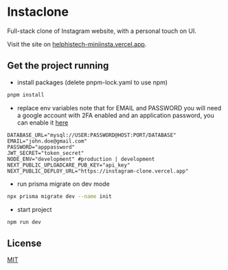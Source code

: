 # Instaclone

Full-stack clone of Instagram website, with a personal touch on UI.

Visit the site on [helphistech-miniinsta.vercel.app](https://helphistech-miniinsta.vercel.app).

## Get the project running

- install packages (delete pnpm-lock.yaml to use npm)

```bash
pnpm install
```

- replace env variables
  note that for EMAIL and PASSWORD you will need a google account with 2FA enabled and an application password, you can enable it [here](https://myaccount.google.com/security)

```env
DATABASE_URL="mysql://USER:PASSWORD@HOST:PORT/DATABASE"
EMAIL="john.doe@gmail.com"
PASSWORD="apppassword"
JWT_SECRET="token_secret"
NODE_ENV="development" #production | development
NEXT_PUBLIC_UPLOADCARE_PUB_KEY="api_key"
NEXT_PUBLIC_DEPLOY_URL="https://instagram-clone.vercel.app"
```

- run prisma migrate on dev mode

```bash
npx prisma migrate dev --name init
```

- start project

```bash
npm run dev
```

## License

[MIT](https://choosealicense.com/licenses/mit/)
